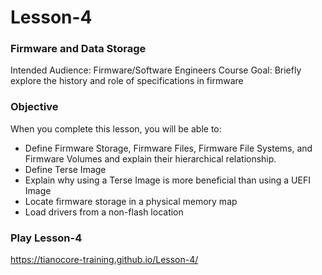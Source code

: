 <!--- @file
  Readme.md for UEFI / EDK II Training Tianocore On-line Lesson-4

  Copyright (c) 2019, Intel Corporation. All rights reserved.<BR>

  Redistribution and use in source (original document form) and 'compiled'
  forms (converted to PDF, epub, HTML and other formats) with or without
  modification, are permitted provided that the following conditions are met:

  1) Redistributions of source code (original document form) must retain the
     above copyright notice, this list of conditions and the following
     disclaimer as the first lines of this file unmodified.

  2) Redistributions in compiled form (transformed to other DTDs, converted to
     PDF, epub, HTML and other formats) must reproduce the above copyright
     notice, this list of conditions and the following disclaimer in the
     documentation and/or other materials provided with the distribution.

  THIS DOCUMENTATION IS PROVIDED BY TIANOCORE PROJECT "AS IS" AND ANY EXPRESS OR
  IMPLIED WARRANTIES, INCLUDING, BUT NOT LIMITED TO, THE IMPLIED WARRANTIES OF
  MERCHANTABILITY AND FITNESS FOR A PARTICULAR PURPOSE ARE DISCLAIMED. IN NO
  EVENT SHALL TIANOCORE PROJECT  BE LIABLE FOR ANY DIRECT, INDIRECT, INCIDENTAL,
  SPECIAL, EXEMPLARY, OR CONSEQUENTIAL DAMAGES (INCLUDING, BUT NOT LIMITED TO,
  PROCUREMENT OF SUBSTITUTE GOODS OR SERVICES; LOSS OF USE, DATA, OR PROFITS;
  OR BUSINESS INTERRUPTION) HOWEVER CAUSED AND ON ANY THEORY OF LIABILITY,
  WHETHER IN CONTRACT, STRICT LIABILITY, OR TORT (INCLUDING NEGLIGENCE OR
  OTHERWISE) ARISING IN ANY WAY OUT OF THE USE OF THIS DOCUMENTATION, EVEN IF
  ADVISED OF THE POSSIBILITY OF SUCH DAMAGE.

-->
# Lesson-4
### Firmware and Data Storage

Intended Audience: Firmware/Software Engineers Course Goal: Briefly explore the history and role of specifications in firmware

### Objective

When you complete this lesson, you will be able to:

- Define Firmware Storage, Firmware Files, Firmware File Systems, and Firmware Volumes and explain their hierarchical relationship.
- Define Terse Image
- Explain why using a Terse Image is more beneficial than using a UEFI Image
- Locate firmware storage in a physical memory map
- Load drivers from a non-flash location

### Play Lesson-4
 https://tianocore-training.github.io/Lesson-4/ 
 
